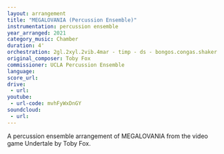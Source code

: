 ```yaml
---
layout: arrangement
title: "MEGALOVANIA (Percussion Ensemble)"
instrumentation: percussion ensemble
year_arranged: 2021
category_music: Chamber
duration: 4'
orchestration: 2gl.2xyl.2vib.4mar - timp - ds - bongos.congas.shaker
original_composer: Toby Fox
commissioner: UCLA Percussion Ensemble
language:
score_url:
drive:
 - url:
youtube:
 - url-code: mvhFyWxDnGY
soundcloud: 
 - url:
---
```


A percussion ensemble arrangement of MEGALOVANIA from the video game Undertale by Toby Fox.